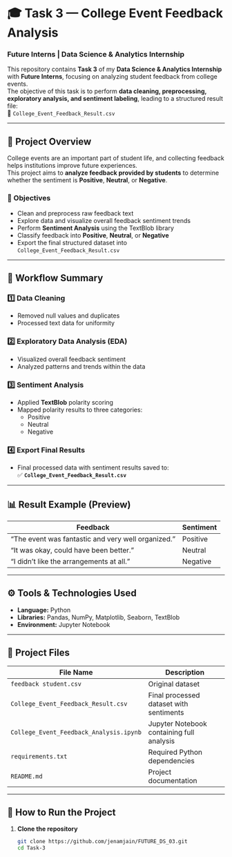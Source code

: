 # 🎓 Task 3 — College Event Feedback Analysis  
### Future Interns | Data Science & Analytics Internship

This repository contains **Task 3** of my **Data Science & Analytics Internship** with **Future Interns**, focusing on analyzing student feedback from college events.  
The objective of this task is to perform **data cleaning, preprocessing, exploratory analysis, and sentiment labeling**, leading to a structured result file:  
📁 `College_Event_Feedback_Result.csv`

---

## 🧩 Project Overview

College events are an important part of student life, and collecting feedback helps institutions improve future experiences.  
This project aims to **analyze feedback provided by students** to determine whether the sentiment is **Positive**, **Neutral**, or **Negative**.

### 🎯 Objectives
- Clean and preprocess raw feedback text  
- Explore data and visualize overall feedback sentiment trends  
- Perform **Sentiment Analysis** using the TextBlob library  
- Classify feedback into **Positive**, **Neutral**, or **Negative**  
- Export the final structured dataset into `College_Event_Feedback_Result.csv`

---

## 🧠 Workflow Summary

### 1️⃣ Data Cleaning
- Removed null values and duplicates  
- Processed text data for uniformity  

### 2️⃣ Exploratory Data Analysis (EDA)
- Visualized overall feedback sentiment  
- Analyzed patterns and trends within the data  

### 3️⃣ Sentiment Analysis
- Applied **TextBlob** polarity scoring  
- Mapped polarity results to three categories:
  - Positive  
  - Neutral  
  - Negative  

### 4️⃣ Export Final Results
- Final processed data with sentiment results saved to:  
  ✅ **`College_Event_Feedback_Result.csv`**

---

## 📊 Result Example (Preview)

| Feedback | Sentiment |
|-----------|------------|
| “The event was fantastic and very well organized.” | Positive |
| “It was okay, could have been better.” | Neutral |
| “I didn’t like the arrangements at all.” | Negative |

---

## ⚙️ Tools & Technologies Used
- **Language:** Python  
- **Libraries:** Pandas, NumPy, Matplotlib, Seaborn, TextBlob  
- **Environment:** Jupyter Notebook  

---

## 📁 Project Files

| File Name | Description |
|------------|-------------|
| `feedback student.csv` | Original dataset |
| `College_Event_Feedback_Result.csv` | Final processed dataset with sentiments |
| `College_Event_Feedback_Analysis.ipynb` | Jupyter Notebook containing full analysis |
| `requirements.txt` | Required Python dependencies |
| `README.md` | Project documentation |

---

## 🚀 How to Run the Project

1. **Clone the repository**
   ```bash
   git clone https://github.com/jenamjain/FUTURE_DS_03.git
   cd Task-3
